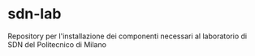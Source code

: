 # sdn-lab
Repository per l'installazione dei componenti necessari al laboratorio di SDN del Politecnico di Milano
